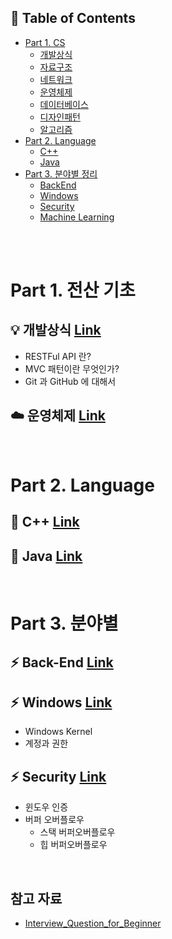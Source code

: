 ## :memo: Table of Contents
- [Part 1. CS](#part-1-전산-기초)
  - [개발상식]()
  - [자료구조]()
  - [네트워크]()
  - [운영체제]()
  - [데이터베이스]()
  - [디자인패턴]()
  - [알고리즘]()
- [Part 2. Language](#part-2-language)
  - [C++]()
  - [Java]()
- [Part 3. 분야별 정리](#part-3-분야별)
  - [BackEnd]()
  - [Windows](https://github.com/codenee/CS-Study/tree/main/Windows)
  - [Security](https://github.com/codenee/CS-Study/tree/main/Windows)
  - [Machine Learning]()


</br>

</br>


# Part 1. 전산 기초

## :bulb: 개발상식 [Link]()
- RESTFul API 란?
- MVC 패턴이란 무엇인가?
- Git 과 GitHub 에 대해서

## :cloud: 운영체제 [Link]()

</br>


# Part 2. Language
## :gem: C++ [Link]()
## :gem: Java [Link]()

</br>

# Part 3. 분야별

## :zap: Back-End [Link]()
## :zap: Windows [Link](https://github.com/codenee/CS-Study/tree/main/Windows)
- Windows Kernel
- 계정과 권한
## :zap: Security [Link](https://github.com/codenee/CS-Study/tree/main/Security)
- 윈도우 인증
- 버퍼 오버플로우
  - 스택 버퍼오버플로우
  - 힙 버퍼오버플로우

</br>

## 참고 자료
- [Interview_Question_for_Beginner](https://github.com/JaeYeopHan/Interview_Question_for_Beginner/tree/main)
